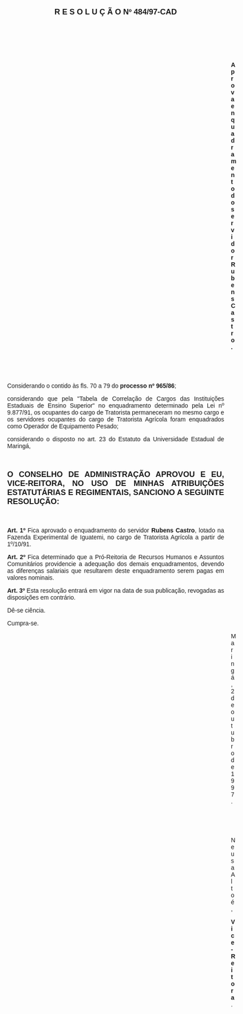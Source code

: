 <BODY>

<B><FONT FACE="Arial" SIZE=4><P ALIGN="CENTER">R E S O L U &Ccedil; &Atilde; O   Nº 484/97-CAD</P>
</B></FONT><FONT FACE="Arial">
<P>&nbsp;</P>
<P>&nbsp;</P>
<P>&nbsp;</P><DIR>
<DIR>
<DIR>
<DIR>
<DIR>
<DIR>
<DIR>
<DIR>
<DIR>
<DIR>
<DIR>
<DIR>
<DIR>

<B><P ALIGN="JUSTIFY">Aprova enquadramento do servidor Rubens Castro.</P>
</B>
<P>&nbsp;</P>
<P>&nbsp;</P></DIR>
</DIR>
</DIR>
</DIR>
</DIR>
</DIR>
</DIR>
</DIR>
</DIR>
</DIR>
</DIR>
</DIR>
</DIR>

<P ALIGN="JUSTIFY">&#9;&#9;Considerando o contido &agrave;s fls. 70 a 79 do<B> processo nº 965/86</B>;</P>
<P ALIGN="JUSTIFY">&#9;&#9;considerando que pela &quot;Tabela de Correla&ccedil;&atilde;o de Cargos das Institui&ccedil;&otilde;es Estaduais de Ensino Superior&quot; no enquadramento determinado pela Lei nº 9.877/91, os ocupantes do cargo de Tratorista permaneceram no mesmo cargo e os servidores ocupantes do cargo de Tratorista Agr&iacute;cola foram enquadrados como Operador de Equipamento Pesado;</P>
<P ALIGN="JUSTIFY">&#9;&#9;considerando o disposto no art. 23 do Estatuto da Universidade Estadual de Maring&aacute;,</P>
<P ALIGN="JUSTIFY"></P>
<P ALIGN="JUSTIFY">&nbsp;</P>
</FONT><B><FONT FACE="Arial" SIZE=4><P ALIGN="JUSTIFY">O CONSELHO DE ADMINISTRA&Ccedil;&Atilde;O APROVOU E EU, VICE-REITORA, NO USO DE MINHAS ATRIBUI&Ccedil;&Otilde;ES ESTATUT&Aacute;RIAS E REGIMENTAIS, SANCIONO A SEGUINTE RESOLU&Ccedil;&Atilde;O:</P>
</B></FONT><FONT FACE="Arial"><P ALIGN="JUSTIFY"></P>
<P ALIGN="JUSTIFY">&nbsp;</P>
<P ALIGN="JUSTIFY">&#9;&#9;<B>Art. 1º</B> Fica aprovado o enquadramento do servidor <B>Rubens Castro</B>, lotado na Fazenda Experimental de Iguatemi, no cargo de Tratorista Agr&iacute;cola a partir de 1º/10/91.</P>
<P ALIGN="JUSTIFY">&#9;&#9;<B>Art. 2º</B> Fica determinado que a Pr&oacute;-Reitoria de Recursos Humanos e Assuntos Comunit&aacute;rios providencie a adequa&ccedil;&atilde;o dos demais enquadramentos, devendo as diferen&ccedil;as salariais que resultarem deste enquadramento serem pagas em valores nominais.</P>
<P ALIGN="JUSTIFY">&#9;&#9;<B>Art. 3º</B> Esta resolu&ccedil;&atilde;o entrar&aacute; em vigor na data de sua publica&ccedil;&atilde;o, revogadas as disposi&ccedil;&otilde;es em contr&aacute;rio.</P>
<P>&#9;&#9;D&ecirc;-se ci&ecirc;ncia.</P>
<P>&#9;&#9;Cumpra-se.</P>
<DIR>
<DIR>
<DIR>
<DIR>
<DIR>
<DIR>
<DIR>
<DIR>
<DIR>
<DIR>
<DIR>
<DIR>
<DIR>

<P>Maring&aacute;, 2 de outubro de 1997.</P>

<P>&nbsp;</P>
<P>&nbsp;</P>
<P>Neusa Alto&eacute;,</P>
<B><P>Vice-Reitora</B>.</P>
</FONT><FONT SIZE=2><P ALIGN="CENTER"></P></DIR>
</DIR>
</DIR>
</DIR>
</DIR>
</DIR>
</DIR>
</DIR>
</DIR>
</DIR>
</DIR>
</DIR>
</DIR>
</FONT></BODY>
